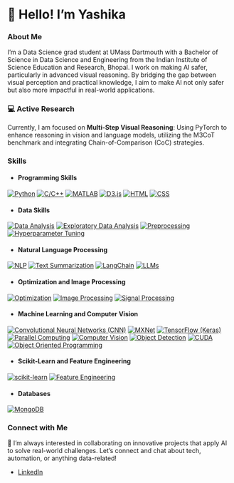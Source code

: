 # 👋 Hello! I’m Yashika

### About Me

I’m a Data Science grad student at UMass Dartmouth with a Bachelor of Science in Data Science and Engineering from the Indian Institute of Science Education and Research, Bhopal. I work on making AI safer, particularly in advanced visual reasoning. By bridging the gap between visual perception and practical knowledge, I aim to make AI not only safer but also more impactful in real-world applications.

### 💻 Active Research
Currently, I am focused on **Multi-Step Visual Reasoning**: Using PyTorch to enhance reasoning in vision and language models, utilizing the M3CoT benchmark and integrating Chain-of-Comparison (CoC) strategies.

### Skills

- #### Programming Skills
[![Python](https://img.shields.io/badge/Python-green)](https://github.com/yashikapatil27/CodeDaily)
[![C/C++](https://img.shields.io/badge/C/C++-darkgreen)](https://github.com/yashikapatil27/CodeDaily)
[![MATLAB](https://img.shields.io/badge/MATLAB-red)](https://github.com/yashikapatil27/VFA-T1-Mapping-using-Derivative-Free-Optimization-techniques)
[![D3.js](https://img.shields.io/badge/D3.js-blue)](https://github.com/yashikapatil27/CIS568-Data-Visualization)
[![HTML](https://img.shields.io/badge/HTML-orange)](https://github.com/yashikapatil27/CIS568-Data-Visualization)
[![CSS](https://img.shields.io/badge/CSS-purple)](https://github.com/yashikapatil27/CIS568-Data-Visualization)

- #### Data Skills

[![Data Analysis](https://img.shields.io/badge/Data%20Analysis-blue)](https://github.com/yashikapatil27/Calorie-Counter-Application)
[![Exploratory Data Analysis](https://img.shields.io/badge/EDA-purple)](https://github.com/yashikapatil27/Consumer-Complaint-Classification/tree/main)
[![Preprocessing](https://img.shields.io/badge/Preprocessing-lightblue)](https://github.com/yashikapatil27/Consumer-Complaint-Classification/tree/main)
[![Hyperparameter Tuning](https://img.shields.io/badge/Hyperparameter%20Tuning-yellow)](https://github.com/yashikapatil27/Consumer-Complaint-Classification/tree/main)

- #### Natural Language Processing

[![NLP](https://img.shields.io/badge/Natural%20Language%20Processing-darkgreen)](https://github.com/yashikapatil27/Consumer-Complaint-Classification)
[![Text Summarization](https://img.shields.io/badge/Text%20Summarization-orange)](https://github.com/yashikapatil27/RAG-vs.-NLP-for-Text-Summarization-Question-Answering)
[![LangChain](https://img.shields.io/badge/LangChain-blue)](https://github.com/yashikapatil27/RAG-vs.-NLP-for-Text-Summarization-Question-Answering)
[![LLMs](https://img.shields.io/badge/LLMs-purple)](https://github.com/yashikapatil27/RAG-vs.-NLP-for-Text-Summarization-Question-Answering)

- #### Optimization and Image Processing

[![Optimization](https://img.shields.io/badge/Optimization-blue)](https://github.com/yashikapatil27/VFA-T1-Mapping-using-Derivative-Free-Optimization-techniques)
[![Image Processing](https://img.shields.io/badge/Image%20Processing-darkorange)](https://github.com/yashikapatil27/VFA-T1-Mapping-using-Derivative-Free-Optimization-techniques)
[![Signal Processing](https://img.shields.io/badge/Signal%20Processing-cyan)](https://github.com/yashikapatil27/VFA-T1-Mapping-using-Derivative-Free-Optimization-techniques)

- #### Machine Learning and Computer Vision

[![Convolutional Neural Networks (CNN)](https://img.shields.io/badge/CNN-green)](https://github.com/yashikapatil27/MXNet-Vs.-TensorFlow-A-Comparative-Analysis-for-Intel-Image-Classification)
[![MXNet](https://img.shields.io/badge/MXNet-purple)](https://github.com/yashikapatil27/MXNet-Vs.-TensorFlow-A-Comparative-Analysis-for-Intel-Image-Classification)
[![TensorFlow (Keras)](https://img.shields.io/badge/TensorFlow-red)](https://github.com/yashikapatil27/MXNet-Vs.-TensorFlow-A-Comparative-Analysis-for-Intel-Image-Classification)
[![Parallel Computing](https://img.shields.io/badge/Parallel%20Computing-yellow)](https://github.com/yashikapatil27/Human-Detection-in-Video-with-Parallel-Processing)
[![Computer Vision](https://img.shields.io/badge/Computer%20Vision-blue)](https://github.com/yashikapatil27/Computer-Vision)
[![Object Detection](https://img.shields.io/badge/Object%20Detection-lightblue)](https://github.com/yashikapatil27/Human-Detection-in-Video-with-Parallel-Processing)
[![CUDA](https://img.shields.io/badge/CUDA-orange)](https://github.com/yashikapatil27/Sign-Language-Recognition/blob/main/Sign_Language_Recognition.ipynb)
[![Object Oriented Programming](https://img.shields.io/badge/Object%20Oriented%20Programming-purple)](https://github.com/yashikapatil27/Sign-Language-Recognition/blob/main/Sign_Language_Recognition.ipynb)

- #### Scikit-Learn and Feature Engineering

[![scikit-learn](https://img.shields.io/badge/scikit--learn-green)](https://github.com/yashikapatil27/Sign-Language-Recognition/blob/main/Sign_Language_Recognition.ipynb)
[![Feature Engineering](https://img.shields.io/badge/Feature%20Engineering-darkgreen)](https://github.com/yashikapatil27/Unsupervised-Learning-on-Chicago-Crime-Dataset)

- #### Databases

[![MongoDB](https://img.shields.io/badge/MongoDB-orange)](https://github.com/yashikapatil27/Calorie-Counter-Application)


### Connect with Me

🚀 I’m always interested in collaborating on innovative projects that apply AI to solve real-world challenges. Let’s connect and chat about tech, automation, or anything data-related!

- [LinkedIn](https://www.linkedin.com/in/yashika--patil/)


<!--
**yashikapatil27/yashikapatil27** is a ✨ _special_ ✨ repository because its `README.md` (this file) appears on your GitHub profile.

Here are some ideas to get you started:

- 🔭 I’m currently working on ...
- 🌱 I’m currently learning ...
- 👯 I’m looking to collaborate on ...
- 🤔 I’m looking for help with ...
- 💬 Ask me about ...
- 📫 How to reach me: ...
- 😄 Pronouns: ...
- ⚡ Fun fact: ...
-->
